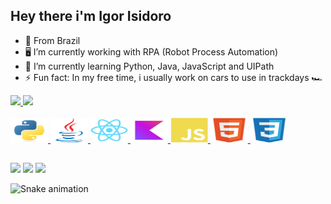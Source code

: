 ## Hey there i'm Igor Isidoro

- 📍 From Brazil
- 🖥️ I’m currently working with RPA (Robot Process Automation)
- 🌱 I’m currently learning Python, Java, JavaScript and UIPath
- ⚡ Fun fact: In my free time, i usually work on cars to use in trackdays 🏎️

<div>
  <a href="https://github.com/SpoonManiac">
    <img height="180cm" src="https://github-readme-stats.vercel.app/api?username=SpoonManiac&show_icons=true&theme=dracula&include_all_commits=true&count_private=true" />
    <img height="180cm" src="https://github-readme-stats.vercel.app/api/top-langs/?username=SpoonManiac&layout=compact&langs_count=16&theme=dracula" />
</div>
<div style="display: inline_block"><br>
  <img align-items="center" alt="Igor-Python" height="40" width="60" src="https://raw.githubusercontent.com/devicons/devicon/master/icons/python/python-original.svg">
  <img align-items="center" alt="Igor-Java" height="40" width="60" src="https://raw.githubusercontent.com/devicons/devicon/master/icons/java/java-original.svg">
  <img align-items="center" alt="Igor-React" height="40" width="60" src="https://raw.githubusercontent.com/devicons/devicon/master/icons/react/react-original.svg">
  <img align-items="center" alt="Igor-Kotlin" height="40" width="60" src="https://raw.githubusercontent.com/devicons/devicon/master/icons/kotlin/kotlin-original.svg">
  <img align-items="center" alt="Igor-Js" height="40" width="60" src="https://raw.githubusercontent.com/devicons/devicon/master/icons/javascript/javascript-plain.svg">
  <img align-items="center" alt="Igor-HTML" height="40" width="60" src="https://raw.githubusercontent.com/devicons/devicon/master/icons/html5/html5-original.svg">
  <img align-items="center" alt="Igor-CSS" height="40" width="60" src="https://raw.githubusercontent.com/devicons/devicon/master/icons/css3/css3-original.svg">
  
</div>
  
  ##
 
<div> 
  
 	
  <a href="https://www.linkedin.com/in/igor-isidoro/" target="_blank"><img src="https://img.shields.io/badge/-LinkedIn-%230077B5?style=for-the-badge&logo=linkedin&logoColor=white" target="_blank"></a> 
  <a href = "mailto:igorisidorodesouza@gmail.com"><img src="https://img.shields.io/badge/-Gmail-D14836?style=for-the-badge&logo=gmail&logoColor=white" target="_blank"></a>
 <a href="" target="_blank"><img src="https://img.shields.io/badge/Discord-7289DA?style=for-the-badge&logo=discord&logoColor=white" target="_blank"></a> 
  
</div>

![Snake animation](https://SpoonManiac.github.io/SpoonManiac/github-contribution-grid-snake.svg)


